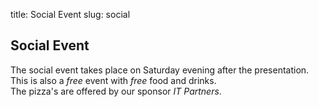 title: Social Event
slug: social

## Social Event ##

The social event takes place on Saturday evening after the presentation.
This is also a _free_ event with _free_ food and drinks.  
The pizza's are offered by our sponsor _IT Partners_.  

